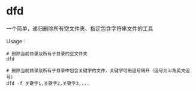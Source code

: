 # dfd
一个简单，递归删除所有空文件夹、指定包含字符串文件的工具

Usage：

``````shell
# 删除当前目录及所有子目录的空文件夹
dfd
``````

```shell
# 删除当前目录及所有子目录中包含关键字的文件，关键字可用逗号隔开（逗号为半角英文逗号）
dfd -f 关键字1,关键字2,关键字3,...
```

